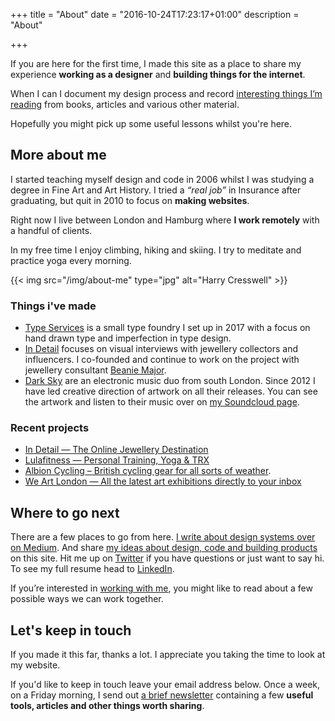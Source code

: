 +++
title = "About"
date = "2016-10-24T17:23:17+01:00"
description = "About"

+++

If you are here for the first time, I made this site as a place to share my experience **working as a designer** and **building things for the internet**.

When I can I document my design process and record [interesting things I’m reading](/reading/) from books, articles and various other material.

Hopefully you might pick up some useful lessons whilst you're here.

## More about me

I started teaching myself design and code in 2006 whilst I was studying a degree in Fine Art and Art History. I tried a *“real job”* in Insurance after graduating, but quit in 2010 to focus on **making websites**.

Right now I live between London and Hamburg where **I work remotely** with a handful of clients.

In my free time I enjoy climbing, hiking and skiing. I try to meditate and practice yoga every morning.

{{< img src="/img/about-me" type="jpg" alt="Harry Cresswell" >}}

### Things i've made

- [Type Services](https://typeservices.co/) is a small type foundry I set up in 2017 with a focus on hand drawn type and imperfection in type design.
- [In Detail](https://indtl.com/) focuses on visual interviews with jewellery collectors and influencers. I co-founded and continue to work on the project with jewellery consultant [Beanie Major](http://blake-ldn.com/journal/2016/11/8/blake-woman-beanie-major).
- [Dark Sky](https://soundcloud.com/dark-sky) are an electronic music duo from south London. Since 2012 I have led creative direction of artwork on all their releases. You can see the artwork and listen to their music over on [my Soundcloud page](https://soundcloud.com/harrycresswell).

### Recent projects

- [In Detail — The Online Jewellery Destination](https://www.indtl.com/)
- [Lulafitness — Personal Training, Yoga & TRX](https://www.lulafitness.co.uk/)
- [Albion Cycling – British cycling gear for all sorts of weather](http://www.albioncycling.com/).
- [We Art London — All the latest art exhibitions directly to your inbox ](http://www.weartlondon.com/)

## Where to go next

There are a few places to go from here. [I write about design systems over on Medium](https://medium.com/@harrycresswell). And share [my ideas about design, code and building products](/articles/) on this site. Hit me up on [Twitter](https://twitter.com/harrycresswell) if you have questions or just want to say hi. To see my full resume head to [LinkedIn](https://uk.linkedin.com/in/harrycresswell
).

If you’re interested in [working with me](/how/), you might like to read about a few possible ways we can work together.

## Let's keep in touch

If you made it this far, thanks a lot. I appreciate you taking the time to look at my website.

If you'd like to keep in touch leave your email address below. Once a week, on a Friday morning, I send out [a brief newsletter](/newsletter/) containing a few **useful tools, articles and other things worth sharing**.
